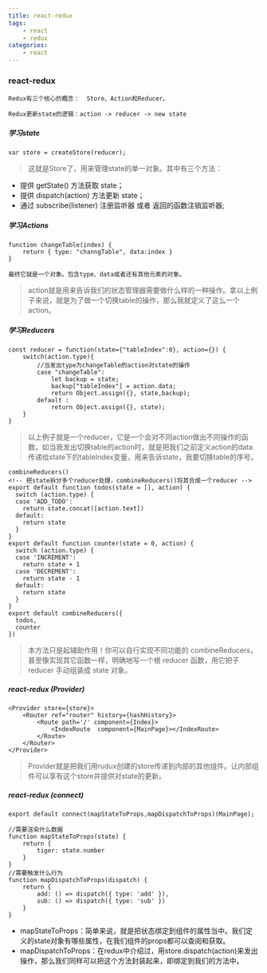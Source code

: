 ```yaml
---
title: react-redux
tags: 
    - react
    - redux
categories: 
    - react
---
```


### react-redux
```
Redux有三个核心的概念：  Store、Action和Reducer。

Redux更新state的逻辑：action -> reducer -> new state
```
#####   学习state
```
var store = createStore(reducer);
```
> 这就是Store了，用来管理state的单一对象。其中有三个方法：
- 提供 getState() 方法获取 state；
- 提供 dispatch(action) 方法更新 state；
- 通过 subscribe(listener) 注册监听器 或者 返回的函数注销监听器;

#####   学习Actions
```
function changeTable(index) {
    return { type: "channgTable", data:index }
}

最终它就是一个对象。包含type、data或者还有其他元素的对象。
```
> action就是用来告诉我们的状态管理器需要做什么样的一种操作。拿以上例子来说，就是为了做一个切换table的操作，那么我就定义了这么一个action。

#####   学习Reducers
```
const reducer = function(state={"tableIndex":0}, action={}) {
    switch(action.type){
        //当发出type为changeTable的action对state的操作
        case "changeTable":
            let backup = state;
            backup["tableIndex"] = action.data;
            return Object.assign({}, state,backup);
        default :
            return Object.assign({}, state);
    }
}
```
> 以上例子就是一个reducer，它是一个会对不同action做出不同操作的函数。如当我发出切换table的action时，就是把我们之前定义action的data传递给state下的tableIndex变量，用来告诉state，我要切换table的序号。
```
combineReducers()
<!-- 把state拆分多个reducer处理，combineReducers()将其合成一个reducer -->
export default function todos(state = [], action) {
  switch (action.type) {
  case 'ADD_TODO':
    return state.concat([action.text])
  default:
    return state
  }
}
export default function counter(state = 0, action) {
  switch (action.type) {
  case 'INCREMENT':
    return state + 1
  case 'DECREMENT':
    return state - 1
  default:
    return state
  }
}
export default combineReducers({
  todos,
  counter
})
```
> 本方法只是起辅助作用！你可以自行实现不同功能的 combineReducers，甚至像实现其它函数一样，明确地写一个根 reducer 函数，用它把子 reducer 手动组装成 state 对象。
#####   react-redux (Provider)
```
<Provider store={store}>
    <Router ref="router" history={hashHistory}>
        <Route path='/' component={Index}>
            <IndexRoute  component={MainPage}></IndexRoute>
        </Route>
    </Router>
</Provider>
```
> Provider就是把我们用rudux创建的store传递到内部的其他组件。让内部组件可以享有这个store并提供对state的更新。
#####   react-redux (connect)
```
export default connect(mapStateToProps,mapDispatchToProps)(MainPage);
```
```
//需要渲染什么数据
function mapStateToProps(state) {
    return {
        tiger: state.number
    }
}
//需要触发什么行为
function mapDispatchToProps(dispatch) {
    return {
        add: () => dispatch({ type: 'add' }),
        sub: () => dispatch({ type: 'sub' })
    }
}
```
- mapStateToProps：简单来说，就是把状态绑定到组件的属性当中。我们定义的state对象有哪些属性，在我们组件的props都可以查阅和获取。
- mapDispatchToProps：在redux中介绍过，用store.dispatch(action)来发出操作，那么我们同样可以把这个方法封装起来，即绑定到我们的方法中。